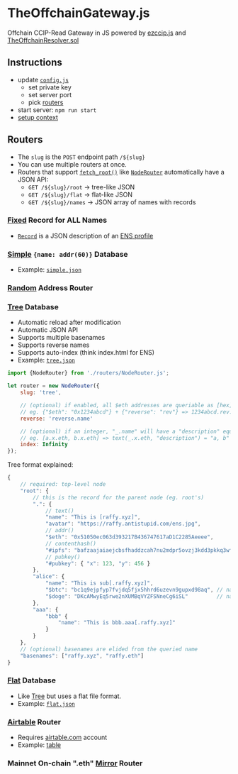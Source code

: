 # TheOffchainGateway.js
Offchain CCIP-Read Gateway in JS powered by [ezccip.js](https://github.com/resolverworks/ezccip.js/) and [TheOffchainResolver.sol](https://github.com/resolverworks/TheOffchainResolver.sol)

## Instructions

* update [`config.js`](./config.js)
	* set private key
	* set server port
	* pick [routers](./routers/)
* start server: `npm run start`
* [setup context](https://github.com/resolverworks/TheOffchainResolver.sol?tab=readme-ov-file#context-format)

## Routers

 * The `slug` is the `POST` endpoint path `/${slug}`
 * You can use multiple routers at once.
 * Routers that support [`fetch_root()`](./utils/Router.js) like [`NodeRouter`](./src/NodeRouter.js) automatically have a JSON API:
	* `GET /${slug}/root` &rarr; tree-like JSON
	* `GET /${slug}/flat` &rarr; flat-like JSON
	* `GET /${slug}/names` &rarr; JSON array of names with records

### [Fixed](./routers/fixed.js) Record for ALL Names

* [`Record`](./src/Record.js) is a JSON description of an [ENS profile](./test/record.js)

### [Simple](./routers/simple.js) `{name: addr(60)}` Database
* Example: [`simple.json`](./routers/simple.json) 

### [Random](./routers/random.js) Address Router

### [Tree](./routers/tree.js) Database
* Automatic reload after modification
* Automatic JSON API
* Supports multiple basenames
* Supports reverse names
* Supports auto-index (think index.html for ENS)
* Example: [`tree.json`](./examples/tree.json)

```js
import {NodeRouter} from './routers/NodeRouter.js';

let router = new NodeRouter({
    slug: 'tree',

    // (optional) if enabled, all $eth addresses are queriable as [hex].[reverse].[basename]
    // eg. {"$eth": "0x1234abcd"} + {"reverse": "rev"} => 1234abcd.rev.raffy.xyz
    reverse: 'reverse.name'

    // (optional) if an integer, "_.name" will have a "description" equal to its children
    // eg. [a.x.eth, b.x.eth] => text(_.x.eth, "description") = "a, b"
    index: Infinity
});
```
Tree format explained:
```js
{	
    // required: top-level node
    "root": {
        // this is the record for the parent node (eg. root's)
        ".": { 
            // text()
            "name": "This is [raffy.xyz]",
            "avatar": "https://raffy.antistupid.com/ens.jpg",
            // addr()
            "$eth": "0x51050ec063d393217B436747617aD1C2285Aeeee",
            // contenthash()
            "#ipfs": "bafzaajaiaejcbsfhaddzcah7nu2mdpr5ovzj3kdd3pkkq3wfjnjupkxzxcge2e35",
            // pubkey()
            "#pubkey": { "x": 123, "y": 456 }
        },
        "alice": {
            "name": "This is sub[.raffy.xyz]",
            "$btc": "bc1q9ejpfyp7fvjdq5fjx5hhrd6uzevn9gupxd98aq", // native address
            "$doge": "DKcAMwyEq5rwe2nXUMBqVYZFSNneCg6iSL"         // native address
        },
        "aaa": {
            "bbb" {
                "name": "This is bbb.aaa[.raffy.xyz]"
            }
        }
    },
    // (optional) basenames are elided from the queried name
    "basenames": ["raffy.xyz", "raffy.eth"]
}
```
### [Flat](./routers/flat.js) Database
* Like [Tree](#auto-reloading-tree-database) but uses a flat file format.
* Example: [`flat.json`](./routers/flat.json)

### [Airtable](./routers/airtable.js) Router
* Requires [airtable.com](https://airtable.com/) account
* Example: [table](https://airtable.com/appzYI39knUZdO88N/shrkNXbY8tHEFk2Ew/tbl1osSFBUef6Wjof)

### Mainnet On-chain ".eth" [Mirror](./routers/mirror.js) Router
